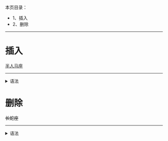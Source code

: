 本页目录：
- 1、插入
- 2、删除

***

# 插入

<ins>半人马座</ins>

***

<details>
<summary>语法</summary>

```
<ins>半人马座</ins>
```

</details>

# 删除

<del>长蛇座</del>

***

<details>
<summary>语法</summary>

```
<del>长蛇座</del>
```

</details>

